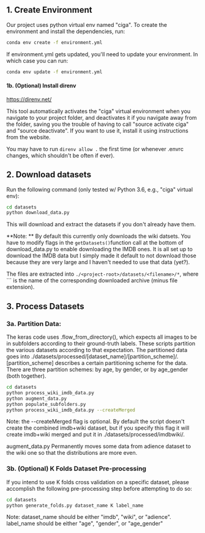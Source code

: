 ## 1. Create Environment 

Our project uses python virtual env named "ciga". To create the environment and install the dependencies, run: 

```bash
conda env create -f environment.yml
```

If environment.yml gets updated, you'll need to update your environment. In which case you can run: 

```bash
conda env update -f environment.yml
```

#### 1b. (Optional) Install direnv

https://direnv.net/

This tool automatically activates the "ciga" virtual environment when you navigate to your project folder, and deactivates it if you navigate away from the folder, saving you the trouble of having to call "source activate ciga" and "source deactivate". If you want to use it, install it using instructions from the website.

You may have to run `direnv allow .` the first time (or whenever .envrc changes, which shouldn't be often if ever). 

## 2. Download datasets
Run the following command (only tested w/ Python 3.6, e.g., "ciga" virtual env): 

```bash
cd datasets
python download_data.py
```

This will download and extract the datasets if you don't already have them. 

**Note: ** By default this currently only downloads the wiki datsets. You have to modify flags in the `getDatasets()`function call at the bottom of download_data.py to enable downloading the IMDB ones. It is all set up to download the IMDB data but I simply made it default to not download those because they are very large and I haven't needed to use that data (yet?). 

The files are extracted into `./<project-root>/datasets/<filename>/*`, where ``<filename>` is the name of the corresponding downloaded archive (minus file extension). 


## 3. Process Datasets

### 3a. Partition Data:

The keras code uses .flow_from_directory(), which expects all images to be in subfolders according to their ground-truth labels. These scripts partition the various datasets according to that expectation. The partitioned data goes into ./datasets/processed/[dataset\_name]/[partition\_scheme]/. [partition\_scheme] describes a certain partitioning scheme for the data. There are three partition schemes: by age, by gender, or by age_gender (both together).

```bash
cd datasets
python process_wiki_imdb_data.py 
python augment_data.py
python populate_subfolders.py
python process_wiki_imdb_data.py --createMerged
```
Note: the --createMerged flag is optional. By default the script doesn't create the combined imdb+wiki dataset, but if you specify this flag it will create imdb+wiki merged and put it in ./datasets/processed/imdbwiki/. 

augment_data.py Permanently moves some data from adience dataset to the wiki one so that the distributions are more even. 



### 3b. (Optional) K Folds Dataset Pre-processing

If you intend to use K folds cross validation on a specific dataset, please accomplish the following pre-processing step before attempting to do so:

```bash
cd datasets
python generate_folds.py dataset_name K label_name
```

Note: dataset_name should be either "imdb", "wiki", or "adience".
      label_name should be either "age", "gender", or "age_gender"
